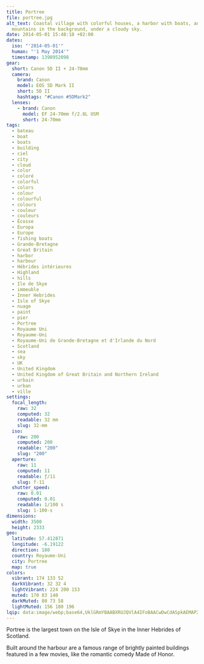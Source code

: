 ```yaml
---
title: Portree
file: portree.jpg
alt_text: Coastal village with colorful houses, a harbor with boats, and
  mountains in the background, under a cloudy sky.
date: 2014-05-01 15:48:18 +02:00
dates:
  iso: "'2014-05-01'"
  human: "'1 May 2014'"
  timestamp: 1398952098
gear:
  short: Canon 5D II + 24-70mm
  camera:
    brand: Canon
    model: EOS 5D Mark II
    short: 5D II
    hashtags: "#Canon #5DMark2"
  lenses:
    - brand: Canon
      model: EF 24-70mm f/2.8L USM
      short: 24-70mm
tags:
  - bateau
  - boat
  - boats
  - building
  - ciel
  - city
  - cloud
  - color
  - coloré
  - colorful
  - colors
  - colour
  - colourful
  - colours
  - couleur
  - couleurs
  - Écosse
  - Europa
  - Europe
  - fishing boats
  - Grande-Bretagne
  - Great Britain
  - harbor
  - harbour
  - Hébrides intérieures
  - Highland
  - hills
  - Ile de Skye
  - immeuble
  - Inner Hebrides
  - Isle of Skye
  - nuage
  - paint
  - pier
  - Portree
  - Royaume Uni
  - Royaume-Uni
  - Royaume-Uni de Grande-Bretagne et d'Irlande du Nord
  - Scotland
  - sea
  - sky
  - UK
  - United Kingdom
  - United Kingdom of Great Britain and Northern Ireland
  - urbain
  - urban
  - ville
settings:
  focal_length:
    raw: 32
    computed: 32
    readable: 32 mm
    slug: 32-mm
  iso:
    raw: 200
    computed: 200
    readable: "200"
    slug: "200"
  aperture:
    raw: 11
    computed: 11
    readable: ƒ/11
    slug: f-11
  shutter_speed:
    raw: 0.01
    computed: 0.01
    readable: 1/100 s
    slug: 1-100-s
dimensions:
  width: 3500
  height: 2333
geo:
  latitude: 57.412871
  longitude: -6.19122
  direction: 180
  country: Royaume-Uni
  city: Portree
  map: true
colors:
  vibrant: 174 133 52
  darkVibrant: 32 32 4
  lightVibrant: 224 200 153
  muted: 170 83 140
  darkMuted: 80 73 58
  lightMuted: 156 180 196
lqip: data:image/webp;base64,UklGRmYBAABXRUJQVlA4IFoBAACwDwCdASpkAEMAP2Gew1iyrLAvNBl7slAsCWcA1BdR08AwkKJtuXM+vcr1bld+s+D4qXtF1fyVKV4bounJXraH7GAR6X8iAADVpEkf/OWCD0YBCbiBvwrVY6dGvEArTPS2+7FzTWiOp++9rqNoxUuWZfFW5i8W+96v+NlRPO52z1qDlWbkAAD+4rdUc4f3imkP60wQoaWwCbRRMGTDqdJ4z+HgWTuMoV/PlU2LC54IrM0Y/oRek6llhjdLtiy6emc3zJp2iJSueKTGQ6E5pTGMCLH1A9mDFbjFcgH+zui976SO5pWEYpPR7l/A1WFai7aWv16K+3wbYWHwlDxlJKxGwVt0qBHedGszeXxmNaSSUlGd1Pf4HXoR+IsnLTsaNBXsGvCkxgOSsSwahPY510AmaSb2WMO94Toioapm7MY6dAGtr896evWNtk0AN3MrqxdozUiLQcacoAAA
---
```


Portree is the largest town on the Isle of Skye in the Inner Hebrides of Scotland.

Built around the harbour are a famous range of brightly painted buildings featured in a few movies, like the romantic comedy Made of Honor.
